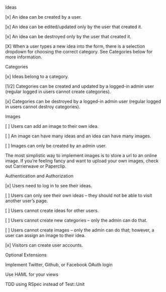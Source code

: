Ideas

[x] An idea can be created by a user.

[x] An idea can be edited/updated only by the user that created it.

[x] An idea can be destroyed only by the user that created it.

[X] When a user types a new idea into the form, there is a selection dropdown for choosing the correct category. See Categories below for more information.

Categories

[x] Ideas belong to a category.

[1/2] Categories can be created and updated by a logged-in admin user (regular logged in users cannot create categories).

[x] Categories can be destroyed by a logged-in admin user (regular logged in users cannot destroy categories).

Images

[ ] Users can add an image to their own idea.

[ ] An image can have many ideas and an idea can have many images.

[ ] Images can only be created by an admin user.

The most simplistic way to implement images is to store a url to an online image. If you’re feeling fancy and want to upload your own images, check out Carrierwave or Paperclip.

Authentication and Authorization

[x] Users need to log in to see their ideas.

[ ] Users can only see their own ideas – they should not be able to visit another user’s page.

[ ] Users cannot create ideas for other users.

[ ] Users cannot create new categories – only the admin can do that.

[ ] Users cannot create images – only the admin can do that; however, a user can assign an image to their idea.

[x] Visitors can create user accounts.

Optional Extensions

Implement Twitter, Github, or Facebook OAuth login

Use HAML for your views

TDD using RSpec instead of Test::Unit
